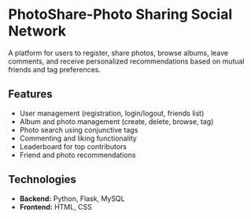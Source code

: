 # PhotoShare-Photo Sharing Social Network

A platform for users to register, share photos, browse albums, leave comments, and receive personalized recommendations based on mutual friends and tag preferences.

## Features

- User management (registration, login/logout, friends list)
- Album and photo management (create, delete, browse, tag)
- Photo search using conjunctive tags
- Commenting and liking functionality
- Leaderboard for top contributors
- Friend and photo recommendations

## Technologies

- **Backend:** Python, Flask, MySQL
- **Frontend:** HTML, CSS
